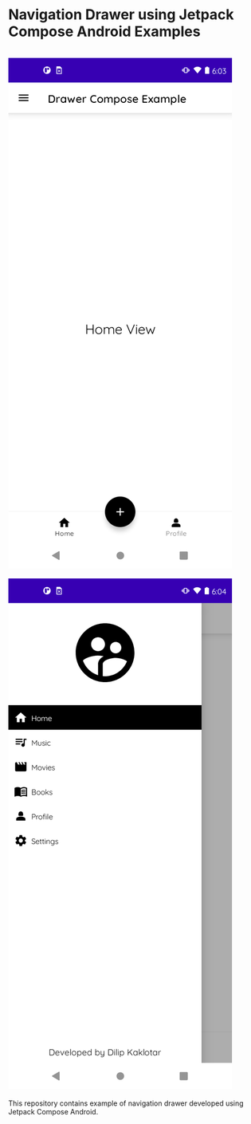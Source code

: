 # Navigation Drawer using Jetpack Compose Android Examples
<br>
<img src="https://github.com/dilipkaklotar/NavigationDrawerComposeExample/blob/master/screenshots/Screen1.png"/>
<br><br>
<img src="https://github.com/dilipkaklotar/NavigationDrawerComposeExample/blob/master/screenshots/Screen2.png"/>
<br><br>
This repository contains example of navigation drawer developed using Jetpack Compose Android. 
<br><br>
